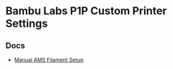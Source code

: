 # Bambu Labs P1P Custom Printer Settings

## Docs

- [Manual AMS Filament Setup](./change-filament.gcode.md)